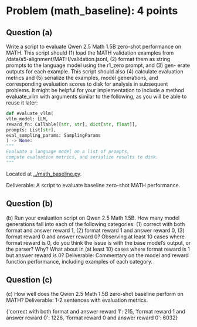 # Problem (math_baseline): 4 points

## Question (a)

Write a script to evaluate Qwen 2.5 Math 1.5B zero-shot performance on MATH. This script
should (1) load the MATH validation examples from /data/a5-alignment/MATH/validation.jsonl,
(2) format them as string prompts to the language model using the r1_zero prompt, and (3) gen-
erate outputs for each example. This script should also (4) calculate evaluation metrics and
(5) serialize the examples, model generations, and corresponding evaluation scores to disk for
analysis in subsequent problems.
It might be helpful for your implementation to include a method evaluate_vllm with arguments
similar to the following, as you will be able to reuse it later:
```python
def evaluate_vllm(
vllm_model: LLM,
reward_fn: Callable[[str, str], dict[str, float]],
prompts: List[str],
eval_sampling_params: SamplingParams
) -> None:
"""
Evaluate a language model on a list of prompts,
compute evaluation metrics, and serialize results to disk.
"""
```

Located at [../math_baseline.py](../math_baseline.py).

Deliverable: A script to evaluate baseline zero-shot MATH performance.

## Question (b)
(b) Run your evaluation script on Qwen 2.5 Math 1.5B. How many model generations fall into each
of the following categories: (1) correct with both format and answer reward 1, (2) format reward
1 and answer reward 0, (3) format reward 0 and answer reward 0? Observing at least 10 cases
where format reward is 0, do you think the issue is with the base model’s output, or the parser?
Why? What about in (at least 10) cases where format reward is 1 but answer reward is 0?
Deliverable: Commentary on the model and reward function performance, including examples
of each category.

## Question (c)

(c) How well does the Qwen 2.5 Math 1.5B zero-shot baseline perform on MATH?
Deliverable: 1-2 sentences with evaluation metrics.

{'correct with both format and answer reward 1': 215, 'format reward 1 and answer reward 0': 1226, 'format reward 0 and answer reward 0': 6032}